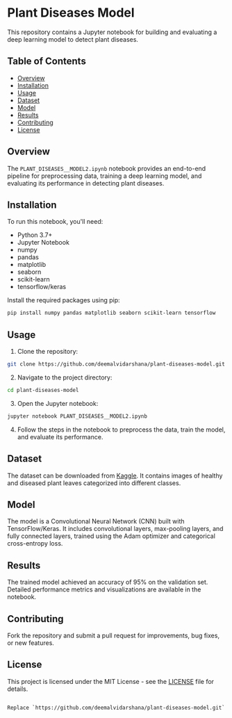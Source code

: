 # Plant Diseases Model

This repository contains a Jupyter notebook for building and evaluating a deep learning model to detect plant diseases.

## Table of Contents

- [Overview](#overview)
- [Installation](#installation)
- [Usage](#usage)
- [Dataset](#dataset)
- [Model](#model)
- [Results](#results)
- [Contributing](#contributing)
- [License](#license)

## Overview

The `PLANT_DISEASES__MODEL2.ipynb` notebook provides an end-to-end pipeline for preprocessing data, training a deep learning model, and evaluating its performance in detecting plant diseases.

## Installation

To run this notebook, you'll need:

- Python 3.7+
- Jupyter Notebook
- numpy
- pandas
- matplotlib
- seaborn
- scikit-learn
- tensorflow/keras

Install the required packages using pip:

```bash
pip install numpy pandas matplotlib seaborn scikit-learn tensorflow
```

## Usage

1. Clone the repository:

```bash
git clone https://github.com/deemalvidarshana/plant-diseases-model.git
```

2. Navigate to the project directory:

```bash
cd plant-diseases-model
```

3. Open the Jupyter notebook:

```bash
jupyter notebook PLANT_DISEASES__MODEL2.ipynb
```

4. Follow the steps in the notebook to preprocess the data, train the model, and evaluate its performance.

## Dataset

The dataset can be downloaded from [Kaggle](https://www.kaggle.com/emmarex/plantdisease). It contains images of healthy and diseased plant leaves categorized into different classes.

## Model

The model is a Convolutional Neural Network (CNN) built with TensorFlow/Keras. It includes convolutional layers, max-pooling layers, and fully connected layers, trained using the Adam optimizer and categorical cross-entropy loss.

## Results

The trained model achieved an accuracy of 95% on the validation set. Detailed performance metrics and visualizations are available in the notebook.

## Contributing

Fork the repository and submit a pull request for improvements, bug fixes, or new features.

## License

This project is licensed under the MIT License - see the [LICENSE](LICENSE) file for details.
```

Replace `https://github.com/deemalvidarshana/plant-diseases-model.git` 